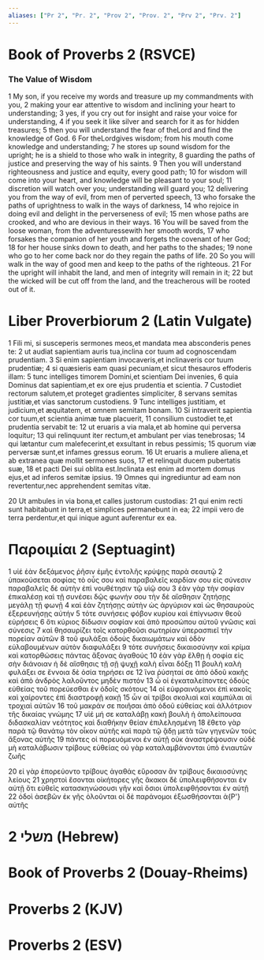 ```yaml
---
aliases: ["Pr 2", "Pr. 2", "Prov 2", "Prov. 2", "Prv 2", "Prv. 2"]
---
```



# Book of Proverbs 2 (RSVCE)

### The Value of Wisdom
1 My son, if you receive my words and treasure up my commandments with you,
2 making your ear attentive to wisdom and inclining your heart to understanding;
3 yes, if you cry out for insight and raise your voice for understanding,
4 if you seek it like silver and search for it as for hidden treasures;
5 then you will understand the fear of theLord and find the knowledge of God.
6 For theLordgives wisdom; from his mouth come knowledge and understanding;
7 he stores up sound wisdom for the upright; he is a shield to those who walk in integrity,
8 guarding the paths of justice and preserving the way of his saints.
9 Then you will understand righteousness and justice and equity, every good path;
10 for wisdom will come into your heart, and knowledge will be pleasant to your soul;
11 discretion will watch over you; understanding will guard you;
12 delivering you from the way of evil, from men of perverted speech,
13 who forsake the paths of uprightness to walk in the ways of darkness,
14 who rejoice in doing evil and delight in the perverseness of evil;
15 men whose paths are crooked, and who are devious in their ways.
16 You will be saved from the loose woman, from the adventuressewith her smooth words,
17 who forsakes the companion of her youth and forgets the covenant of her God;
18 for her house sinks down to death, and her paths to the shades;
19 none who go to her come back nor do they regain the paths of life.
20 So you will walk in the way of good men and keep to the paths of the righteous.
21 For the upright will inhabit the land, and men of integrity will remain in it;
22 but the wicked will be cut off from the land, and the treacherous will be rooted out of it.


# Liber Proverbiorum 2 (Latin Vulgate)

1 Fili mi, si susceperis sermones meos,et mandata mea absconderis penes te:
2 ut audiat sapientiam auris tua,inclina cor tuum ad cognoscendam prudentiam.
3 Si enim sapientiam invocaveris,et inclinaveris cor tuum prudentiæ;
4 si quæsieris eam quasi pecuniam,et sicut thesauros effoderis illam:
5 tunc intelliges timorem Domini,et scientiam Dei invenies,
6 quia Dominus dat sapientiam,et ex ore ejus prudentia et scientia.
7 Custodiet rectorum salutem,et proteget gradientes simpliciter,
8 servans semitas justitiæ,et vias sanctorum custodiens.
9 Tunc intelliges justitiam, et judicium,et æquitatem, et omnem semitam bonam.
10 Si intraverit sapientia cor tuum,et scientia animæ tuæ placuerit,
11 consilium custodiet te,et prudentia servabit te:
12 ut eruaris a via mala,et ab homine qui perversa loquitur;
13 qui relinquunt iter rectum,et ambulant per vias tenebrosas;
14 qui lætantur cum malefecerint,et exsultant in rebus pessimis;
15 quorum viæ perversæ sunt,et infames gressus eorum.
16 Ut eruaris a muliere aliena,et ab extranea quæ mollit sermones suos,
17 et relinquit ducem pubertatis suæ,
18 et pacti Dei sui oblita est.Inclinata est enim ad mortem domus ejus,et ad inferos semitæ ipsius.
19 Omnes qui ingrediuntur ad eam non revertentur,nec apprehendent semitas vitæ.

20 Ut ambules in via bona,et calles justorum custodias:
21 qui enim recti sunt habitabunt in terra,et simplices permanebunt in ea;
22 impii vero de terra perdentur,et qui inique agunt auferentur ex ea.


# Παροιμίαι 2 (Septuagint)

1 υἱέ ἐὰν δεξάμενος ῥῆσιν ἐμῆς ἐντολῆς κρύψῃς παρὰ σεαυτῷ
2 ὑπακούσεται σοφίας τὸ οὖς σου καὶ παραβαλεῖς καρδίαν σου εἰς σύνεσιν παραβαλεῖς δὲ αὐτὴν ἐπὶ νουθέτησιν τῷ υἱῷ σου
3 ἐὰν γὰρ τὴν σοφίαν ἐπικαλέσῃ καὶ τῇ συνέσει δῷς φωνήν σου τὴν δὲ αἴσθησιν ζητήσῃς μεγάλῃ τῇ φωνῇ
4 καὶ ἐὰν ζητήσῃς αὐτὴν ὡς ἀργύριον καὶ ὡς θησαυροὺς ἐξερευνήσῃς αὐτήν
5 τότε συνήσεις φόβον κυρίου καὶ ἐπίγνωσιν θεοῦ εὑρήσεις
6 ὅτι κύριος δίδωσιν σοφίαν καὶ ἀπὸ προσώπου αὐτοῦ γνῶσις καὶ σύνεσις
7 καὶ θησαυρίζει τοῖς κατορθοῦσι σωτηρίαν ὑπερασπιεῖ τὴν πορείαν αὐτῶν
8 τοῦ φυλάξαι ὁδοὺς δικαιωμάτων καὶ ὁδὸν εὐλαβουμένων αὐτὸν διαφυλάξει
9 τότε συνήσεις δικαιοσύνην καὶ κρίμα καὶ κατορθώσεις πάντας ἄξονας ἀγαθούς
10 ἐὰν γὰρ ἔλθῃ ἡ σοφία εἰς σὴν διάνοιαν ἡ δὲ αἴσθησις τῇ σῇ ψυχῇ καλὴ εἶναι δόξῃ
11 βουλὴ καλὴ φυλάξει σε ἔννοια δὲ ὁσία τηρήσει σε
12 ἵνα ῥύσηταί σε ἀπὸ ὁδοῦ κακῆς καὶ ἀπὸ ἀνδρὸς λαλοῦντος μηδὲν πιστόν
13 ὦ οἱ ἐγκαταλείποντες ὁδοὺς εὐθείας τοῦ πορεύεσθαι ἐν ὁδοῖς σκότους
14 οἱ εὐφραινόμενοι ἐπὶ κακοῖς καὶ χαίροντες ἐπὶ διαστροφῇ κακῇ
15 ὧν αἱ τρίβοι σκολιαὶ καὶ καμπύλαι αἱ τροχιαὶ αὐτῶν
16 τοῦ μακράν σε ποιῆσαι ἀπὸ ὁδοῦ εὐθείας καὶ ἀλλότριον τῆς δικαίας γνώμης
17 υἱέ μή σε καταλάβῃ κακὴ βουλὴ ἡ ἀπολείπουσα διδασκαλίαν νεότητος καὶ διαθήκην θείαν ἐπιλελησμένη
18 ἔθετο γὰρ παρὰ τῷ θανάτῳ τὸν οἶκον αὐτῆς καὶ παρὰ τῷ ᾅδῃ μετὰ τῶν γηγενῶν τοὺς ἄξονας αὐτῆς
19 πάντες οἱ πορευόμενοι ἐν αὐτῇ οὐκ ἀναστρέψουσιν οὐδὲ μὴ καταλάβωσιν τρίβους εὐθείας οὐ γὰρ καταλαμβάνονται ὑπὸ ἐνιαυτῶν ζωῆς

20 εἰ γὰρ ἐπορεύοντο τρίβους ἀγαθάς εὕροσαν ἂν τρίβους δικαιοσύνης λείους
21 χρηστοὶ ἔσονται οἰκήτορες γῆς ἄκακοι δὲ ὑπολειφθήσονται ἐν αὐτῇ ὅτι εὐθεῖς κατασκηνώσουσι γῆν καὶ ὅσιοι ὑπολειφθήσονται ἐν αὐτῇ
22 ὁδοὶ ἀσεβῶν ἐκ γῆς ὀλοῦνται οἱ δὲ παράνομοι ἐξωσθήσονται ἀ{P'} αὐτῆς


# 2 משלי (Hebrew)


# Book of Proverbs 2 (Douay-Rheims)


# Proverbs 2 (KJV)


# Proverbs 2 (ESV)

